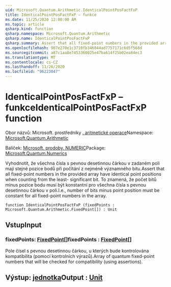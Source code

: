```yaml
---
uid: Microsoft.Quantum.Arithmetic.IdenticalPointPosFactFxP
title: IdenticalPointPosFactFxP – funkce
ms.date: 11/25/2020 12:00:00 AM
ms.topic: article
qsharp.kind: function
qsharp.namespace: Microsoft.Quantum.Arithmetic
qsharp.name: IdenticalPointPosFactFxP
qsharp.summary: Assert that all fixed-point numbers in the provided array have identical point positions when counting from the least- significant bit. I.e., number of bits minus point position must be constant for all fixed-point numbers in the array.
ms.openlocfilehash: 907e270e1c3710fb346044ad7757171c6d5f568d
ms.sourcegitcommit: a87c1aa8e7453360025e47ba614f25b02ea84ec3
ms.translationtype: MT
ms.contentlocale: cs-CZ
ms.lasthandoff: 11/26/2020
ms.locfileid: "96223047"
---
```

# <a name="identicalpointposfactfxp-function"></a><span data-ttu-id="2b78d-102">IdenticalPointPosFactFxP – funkce</span><span class="sxs-lookup"><span data-stu-id="2b78d-102">IdenticalPointPosFactFxP function</span></span>

<span data-ttu-id="2b78d-103">Obor názvů: Microsoft. prostředníky [. aritmetické operace](xref:Microsoft.Quantum.Arithmetic)</span><span class="sxs-lookup"><span data-stu-id="2b78d-103">Namespace: [Microsoft.Quantum.Arithmetic](xref:Microsoft.Quantum.Arithmetic)</span></span>

<span data-ttu-id="2b78d-104">Balíček: [Microsoft. prodoby. NUMERIC](https://nuget.org/packages/Microsoft.Quantum.Numerics)</span><span class="sxs-lookup"><span data-stu-id="2b78d-104">Package: [Microsoft.Quantum.Numerics](https://nuget.org/packages/Microsoft.Quantum.Numerics)</span></span>


<span data-ttu-id="2b78d-105">Vyhodnotit, že všechna čísla s pevnou desetinnou čárkou v zadaném poli mají stejné pozice bodů při počítání z nejméně významného bitu.</span><span class="sxs-lookup"><span data-stu-id="2b78d-105">Assert that all fixed-point numbers in the provided array have identical point positions when counting from the least- significant bit.</span></span> <span data-ttu-id="2b78d-106">To znamená, že počet bitů minus pozice bodu musí být konstantní pro všechna čísla s pevnou desetinnou čárkou v poli.</span><span class="sxs-lookup"><span data-stu-id="2b78d-106">I.e., number of bits minus point position must be constant for all fixed-point numbers in the array.</span></span>

```qsharp
function IdenticalPointPosFactFxP (fixedPoints : Microsoft.Quantum.Arithmetic.FixedPoint[]) : Unit
```


## <a name="input"></a><span data-ttu-id="2b78d-107">Vstup</span><span class="sxs-lookup"><span data-stu-id="2b78d-107">Input</span></span>

### <a name="fixedpoints--fixedpoint"></a><span data-ttu-id="2b78d-108">fixedPoints: [FixedPoint](xref:Microsoft.Quantum.Arithmetic.FixedPoint)[]</span><span class="sxs-lookup"><span data-stu-id="2b78d-108">fixedPoints : [FixedPoint](xref:Microsoft.Quantum.Arithmetic.FixedPoint)[]</span></span>

<span data-ttu-id="2b78d-109">Pole čísel s pevnou desetinnou čárkou, u kterých bude kontrolována kompatibilita (pomocí kontrolních výrazů).</span><span class="sxs-lookup"><span data-stu-id="2b78d-109">Array of quantum fixed-point numbers that will be checked for compatibility (using assertions).</span></span>



## <a name="output--unit"></a><span data-ttu-id="2b78d-110">Výstup: [jednotka](xref:microsoft.quantum.lang-ref.unit)</span><span class="sxs-lookup"><span data-stu-id="2b78d-110">Output : [Unit](xref:microsoft.quantum.lang-ref.unit)</span></span>

